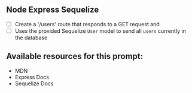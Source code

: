 ## Node Express Sequelize
* [ ] Create a '/users' route that responds to a GET request and
* [ ] Uses the provided Sequelize `User` model to send all `users` currently in the database

## Available resources for this prompt:
* MDN
* Express Docs
* Sequelize Docs
